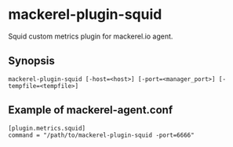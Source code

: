 mackerel-plugin-squid
=====================

Squid custom metrics plugin for mackerel.io agent.

## Synopsis

```shell
mackerel-plugin-squid [-host=<host>] [-port=<manager_port>] [-tempfile=<tempfile>]
```

## Example of mackerel-agent.conf

```
[plugin.metrics.squid]
command = "/path/to/mackerel-plugin-squid -port=6666"
```

